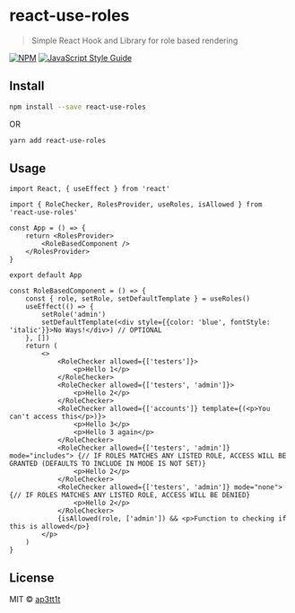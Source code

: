 # react-use-roles

> Simple React Hook and Library for role based rendering

[![NPM](https://img.shields.io/npm/v/react-use-roles.svg)](https://www.npmjs.com/package/react-use-roles) [![JavaScript Style Guide](https://img.shields.io/badge/code_style-standard-brightgreen.svg)](https://standardjs.com)

## Install

```bash
npm install --save react-use-roles
```
OR
```bash
yarn add react-use-roles
```

## Usage

```tsx
import React, { useEffect } from 'react'

import { RoleChecker, RolesProvider, useRoles, isAllowed } from 'react-use-roles'

const App = () => {
	return <RolesProvider>
		<RoleBasedComponent />
	</RolesProvider>
}

export default App

const RoleBasedComponent = () => {
	const { role, setRole, setDefaultTemplate } = useRoles()
	useEffect(() => {
		setRole('admin')
		setDefaultTemplate(<div style={{color: 'blue', fontStyle: 'italic'}}>No Ways!</div>) // OPTIONAL
	}, [])
	return (
		<>
			<RoleChecker allowed={['testers']}>
				<p>Hello 1</p>
			</RoleChecker>
			<RoleChecker allowed={['testers', 'admin']}>
				<p>Hello 2</p>
			</RoleChecker>
			<RoleChecker allowed={['accounts']} template={(<p>You can't access this</p>)}>
				<p>Hello 3</p>
				<p>Hello 3 again</p>
			</RoleChecker>
			<RoleChecker allowed={['testers', 'admin']} mode="includes"> {// IF ROLES MATCHES ANY LISTED ROLE, ACCESS WILL BE GRANTED (DEFAULTS TO INCLUDE IN MODE IS NOT SET)}
				<p>Hello 2</p>
			</RoleChecker>
			<RoleChecker allowed={['testers', 'admin']} mode="none"> {// IF ROLES MATCHES ANY LISTED ROLE, ACCESS WILL BE DENIED}
				<p>Hello 2</p>
			</RoleChecker>
			{isAllowed(role, ['admin']) && <p>Function to checking if this is allowed</p>}
		</p>
	)
}
```

## License

MIT © [ap3tt1t](https://github.com/ap3tt1t)
